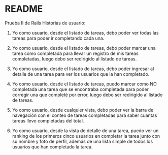 # README

Prueba II de Rails
Historias de usuario:

1. Yo como usuario, desde el listado de tareas, debo poder ver todas las tareas para
poder ir completando cada una.

2. Yo como usuario, desde el listado de tareas, debo poder marcar una tarea como
completada para llevar un registro de mis tareas completadas, luego debo ser
redirigido al listado de tareas.

3. Yo como usuario, desde el listado de tareas, debo poder ingresar al detalle de una
tarea para ver los usuarios que la han completado.

4. Yo como usuario, desde el listado de tareas, puedo marcar como NO completada
una tarea que se encontraba completada para poder corregir una que completé
por error, luego debo ser redirigido al listado de tareas.

5. Yo como usuario, desde cualquier vista, debo poder ver la barra de navegación
con el conteo de tareas completadas para saber cuantas tareas llevo completadas
del total.

6. Yo como usuario, desde la vista de detalle de una tarea, puedo ver un ranking de
los primeros cinco usuarios en completar la tarea junto con su nombre y foto de
perfil, además de una lista simple de todos los usuarios que han completado la
tarea.